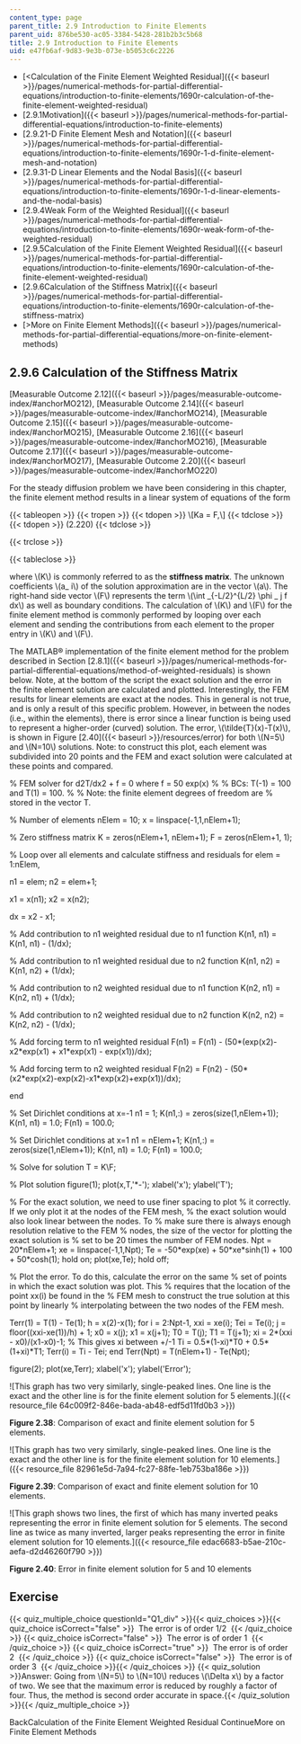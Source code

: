 ```yaml
---
content_type: page
parent_title: 2.9 Introduction to Finite Elements
parent_uid: 876be530-ac05-3384-5428-281b2b3c5b68
title: 2.9 Introduction to Finite Elements
uid: e47fb6af-9d83-9e3b-073e-b5053c6c2226
---
```


*   [<Calculation of the Finite Element Weighted Residual]({{< baseurl >}}/pages/numerical-methods-for-partial-differential-equations/introduction-to-finite-elements/1690r-calculation-of-the-finite-element-weighted-residual)
*   [2.9.1Motivation]({{< baseurl >}}/pages/numerical-methods-for-partial-differential-equations/introduction-to-finite-elements)
*   [2.9.21-D Finite Element Mesh and Notation]({{< baseurl >}}/pages/numerical-methods-for-partial-differential-equations/introduction-to-finite-elements/1690r-1-d-finite-element-mesh-and-notation)
*   [2.9.31-D Linear Elements and the Nodal Basis]({{< baseurl >}}/pages/numerical-methods-for-partial-differential-equations/introduction-to-finite-elements/1690r-1-d-linear-elements-and-the-nodal-basis)
*   [2.9.4Weak Form of the Weighted Residual]({{< baseurl >}}/pages/numerical-methods-for-partial-differential-equations/introduction-to-finite-elements/1690r-weak-form-of-the-weighted-residual)
*   [2.9.5Calculation of the Finite Element Weighted Residual]({{< baseurl >}}/pages/numerical-methods-for-partial-differential-equations/introduction-to-finite-elements/1690r-calculation-of-the-finite-element-weighted-residual)
*   [2.9.6Calculation of the Stiffness Matrix]({{< baseurl >}}/pages/numerical-methods-for-partial-differential-equations/introduction-to-finite-elements/1690r-calculation-of-the-stiffness-matrix)
*   [\>More on Finite Element Methods]({{< baseurl >}}/pages/numerical-methods-for-partial-differential-equations/more-on-finite-element-methods)

2.9.6 Calculation of the Stiffness Matrix
-----------------------------------------

[Measurable Outcome 2.12]({{< baseurl >}}/pages/measurable-outcome-index/#anchorMO212), [Measurable Outcome 2.14]({{< baseurl >}}/pages/measurable-outcome-index/#anchorMO214), [Measurable Outcome 2.15]({{< baseurl >}}/pages/measurable-outcome-index/#anchorMO215), [Measurable Outcome 2.16]({{< baseurl >}}/pages/measurable-outcome-index/#anchorMO216), [Measurable Outcome 2.17]({{< baseurl >}}/pages/measurable-outcome-index/#anchorMO217), [Measurable Outcome 2.20]({{< baseurl >}}/pages/measurable-outcome-index/#anchorMO220)

For the steady diffusion problem we have been considering in this chapter, the finite element method results in a linear system of equations of the form

{{< tableopen >}}
{{< tropen >}}
{{< tdopen >}}
\\\[Ka = F,\\\]
{{< tdclose >}}
{{< tdopen >}}
(2.220)
{{< tdclose >}}

{{< trclose >}}

{{< tableclose >}}

where \\(K\\) is commonly referred to as the **stiffness matrix**. The unknown coefficients \\(a\_ i\\) of the solution approximation are in the vector \\(a\\). The right-hand side vector \\(F\\) represents the term \\(\\int \_{-L/2}^{L/2} \\phi \_ j f dx\\) as well as boundary conditions. The calculation of \\(K\\) and \\(F\\) for the finite element method is commonly performed by looping over each element and sending the contributions from each element to the proper entry in \\(K\\) and \\(F\\).

The MATLAB® implementation of the finite element method for the problem described in Section [2.8.1]({{< baseurl >}}/pages/numerical-methods-for-partial-differential-equations/method-of-weighted-residuals) is shown below. Note, at the bottom of the script the exact solution and the error in the finite element solution are calculated and plotted. Interestingly, the FEM results for linear elements are exact at the nodes. This in general is not true, and is only a result of this specific problem. However, in between the nodes (i.e., within the elements), there is error since a linear function is being used to represent a higher-order (curved) solution. The error, \\(\\tilde{T}(x)-T(x)\\), is shown in Figure [2.40]({{< baseurl >}}/resources/error) for both \\(N=5\\) and \\(N=10\\) solutions. Note: to construct this plot, each element was subdivided into 20 points and the FEM and exact solution were calculated at these points and compared.

% FEM solver for d2T/dx2 + f = 0 where f = 50 exp(x)
%
% BCs: T(-1) = 100 and T(1) = 100.
%
% Note: the finite element degrees of freedom are
%       stored in the vector T.

% Number of elements
nElem = 10;
x = linspace(-1,1,nElem+1);

% Zero stiffness matrix
K = zeros(nElem+1, nElem+1);
F = zeros(nElem+1, 1);

% Loop over all elements and calculate stiffness and residuals
for elem = 1:nElem,

  n1 = elem;
  n2 = elem+1;

  x1 = x(n1);
  x2 = x(n2);

  dx = x2 - x1;

  % Add contribution to n1 weighted residual due to n1 function
  K(n1, n1) = K(n1, n1) - (1/dx);

  % Add contribution to n1 weighted residual due to n2 function
  K(n1, n2) = K(n1, n2) + (1/dx);

  % Add contribution to n2 weighted residual due to n1 function
  K(n2, n1) = K(n2, n1) + (1/dx);

  % Add contribution to n2 weighted residual due to n2 function
  K(n2, n2) = K(n2, n2) - (1/dx);

  % Add forcing term to n1 weighted residual
  F(n1) = F(n1) - (50\*(exp(x2)-x2\*exp(x1) + x1\*exp(x1) - exp(x1))/dx);

  % Add forcing term to n2 weighted residual
  F(n2) = F(n2) - (50\*(x2\*exp(x2)-exp(x2)-x1\*exp(x2)+exp(x1))/dx);

end


% Set Dirichlet conditions at x=-1
n1 = 1;
K(n1,:)    = zeros(size(1,nElem+1));
K(n1, n1) = 1.0;
F(n1)      = 100.0;


% Set Dirichlet conditions at x=1
n1 = nElem+1;
K(n1,:)    = zeros(size(1,nElem+1));
K(n1, n1) = 1.0;
F(n1)      = 100.0;


% Solve for solution
T = K\\F;


% Plot solution
figure(1);
plot(x,T,'\*-');
xlabel('x');
ylabel('T');

% For the exact solution, we need to use finer spacing to plot
% it correctly.  If we only plot it at the nodes of the FEM mesh,
% the exact solution would also look linear between the nodes.  To
% make sure there is always enough resolution relative to the FEM
% nodes, the size of the vector for plotting the exact solution is
% set to be 20 times the number of FEM nodes.
Npt = 20\*nElem+1;
xe = linspace(-1,1,Npt);
Te = -50\*exp(xe) + 50\*xe\*sinh(1) + 100 + 50\*cosh(1);
hold on; plot(xe,Te); hold off;

% Plot the error.  To do this, calculate the error on the same
% set of points in which the exact solution was plot.  This
% requires that the location of the point xx(i) be found in the
% FEM mesh to construct the true solution at this point by linearly
% interpolating between the two nodes of the FEM mesh.

Terr(1) = T(1) - Te(1);
h = x(2)-x(1);
for i = 2:Npt-1,
  xxi = xe(i);
  Tei = Te(i);
  j = floor((xxi-xe(1))/h) + 1;
  x0 = x(j);
  x1 = x(j+1);
  T0 = T(j);
  T1 = T(j+1);
  xi = 2\*(xxi - x0)/(x1-x0)-1;  % This gives xi between +/-1
  Ti = 0.5\*(1-xi)\*T0 + 0.5\*(1+xi)\*T1;
  Terr(i) = Ti - Tei;
end
Terr(Npt) = T(nElem+1) - Te(Npt);

figure(2);
plot(xe,Terr);
xlabel('x');
ylabel('Error');

![This graph has two very similarly, single-peaked lines. One line is the exact and the other line is for the finite element solution for 5 elements.]({{< resource_file 64c009f2-846e-bada-ab48-edf5d11fd0b3 >}})

**Figure 2.38**: Comparison of exact and finite element solution for 5 elements.

![This graph has two very similarly, single-peaked lines. One line is the exact and the other line is for the finite element solution for 10 elements.]({{< resource_file 82961e5d-7a94-fc27-88fe-1eb753ba186e >}})

**Figure 2.39**: Comparison of exact and finite element solution for 10 elements.

![This graph shows two lines, the first of which has many inverted peaks representing the error in finite element solution for 5 elements.  The second line as twice as many inverted, larger peaks representing the error in finite element solution for 10 elements.]({{< resource_file edac6683-b5ae-210c-aefa-d2d46260f790 >}})

**Figure 2.40**: Error in finite element solution for 5 and 10 elements

Exercise
--------

{{< quiz_multiple_choice questionId="Q1_div" >}}{{< quiz_choices >}}{{< quiz_choice isCorrect="false" >}}&nbsp; The error is of order 1/2 &nbsp;{{< /quiz_choice >}}
{{< quiz_choice isCorrect="false" >}}&nbsp; The error is of order 1 &nbsp;{{< /quiz_choice >}}
{{< quiz_choice isCorrect="true" >}}&nbsp; The error is of order 2 &nbsp;{{< /quiz_choice >}}
{{< quiz_choice isCorrect="false" >}}&nbsp; The error is of order 3 &nbsp;{{< /quiz_choice >}}{{< /quiz_choices >}}
{{< quiz_solution >}}Answer: Going from \\(N=5\\) to \\(N=10\\) reduces \\(\\Delta x\\) by a factor of two. We see that the maximum error is reduced by roughly a factor of four. Thus, the method is second order accurate in space.{{< /quiz_solution >}}{{< /quiz_multiple_choice >}}

BackCalculation of the Finite Element Weighted Residual ContinueMore on Finite Element Methods